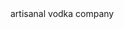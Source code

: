 
<html>
<head>
  <link rel="stylesheet" type="text/css" href="styles.css">
</head>
<body>
  <div class="logo">artisanal vodka company</div>
<style>
  
.logo {
  letter-spacing: 20px;
  text-decoration: underline wavy plum;
  text-align: center;
  text-transform: uppercase;
  font-family: monospace;
  font-weight: 100;
  font-size: 40px;
}
</style>

